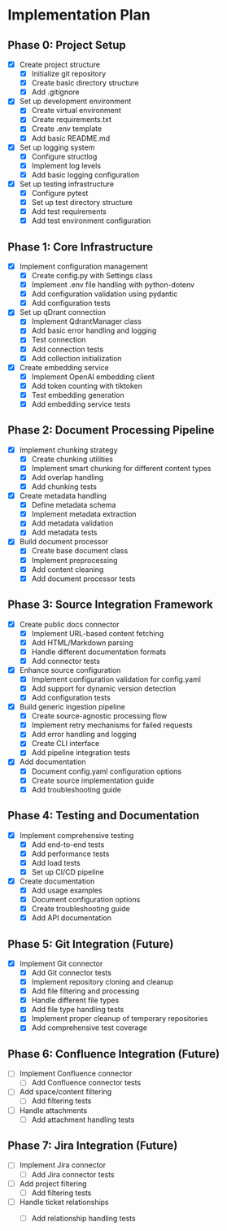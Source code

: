 # Implementation Plan

## Phase 0: Project Setup

- [x] Create project structure
  - [x] Initialize git repository
  - [x] Create basic directory structure
  - [x] Add .gitignore
- [x] Set up development environment
  - [x] Create virtual environment
  - [x] Create requirements.txt
  - [x] Create .env template
  - [x] Add basic README.md
- [x] Set up logging system
  - [x] Configure structlog
  - [x] Implement log levels
  - [x] Add basic logging configuration
- [x] Set up testing infrastructure
  - [x] Configure pytest
  - [x] Set up test directory structure
  - [x] Add test requirements
  - [x] Add test environment configuration

## Phase 1: Core Infrastructure

- [x] Implement configuration management
  - [x] Create config.py with Settings class
  - [x] Implement .env file handling with python-dotenv
  - [x] Add configuration validation using pydantic
  - [x] Add configuration tests
- [x] Set up qDrant connection
  - [x] Implement QdrantManager class
  - [x] Add basic error handling and logging
  - [x] Test connection
  - [x] Add connection tests
  - [x] Add collection initialization
- [x] Create embedding service
  - [x] Implement OpenAI embedding client
  - [x] Add token counting with tiktoken
  - [x] Test embedding generation
  - [x] Add embedding service tests

## Phase 2: Document Processing Pipeline

- [x] Implement chunking strategy
  - [x] Create chunking utilities
  - [x] Implement smart chunking for different content types
  - [x] Add overlap handling
  - [x] Add chunking tests
- [x] Create metadata handling
  - [x] Define metadata schema
  - [x] Implement metadata extraction
  - [x] Add metadata validation
  - [x] Add metadata tests
- [x] Build document processor
  - [x] Create base document class
  - [x] Implement preprocessing
  - [x] Add content cleaning
  - [x] Add document processor tests

## Phase 3: Source Integration Framework

- [x] Create public docs connector
  - [x] Implement URL-based content fetching
  - [x] Add HTML/Markdown parsing
  - [x] Handle different documentation formats
  - [x] Add connector tests
- [x] Enhance source configuration
  - [x] Implement configuration validation for config.yaml
  - [x] Add support for dynamic version detection
  - [x] Add configuration tests
- [x] Build generic ingestion pipeline
  - [x] Create source-agnostic processing flow
  - [x] Implement retry mechanisms for failed requests
  - [x] Add error handling and logging
  - [x] Create CLI interface
  - [x] Add pipeline integration tests
- [x] Add documentation
  - [x] Document config.yaml configuration options
  - [x] Create source implementation guide
  - [x] Add troubleshooting guide

## Phase 4: Testing and Documentation

- [x] Implement comprehensive testing
  - [x] Add end-to-end tests
  - [x] Add performance tests
  - [x] Add load tests
  - [x] Set up CI/CD pipeline
- [x] Create documentation
  - [x] Add usage examples
  - [x] Document configuration options
  - [x] Create troubleshooting guide
  - [x] Add API documentation

## Phase 5: Git Integration (Future)

- [x] Implement Git connector
  - [x] Add Git connector tests
  - [x] Implement repository cloning and cleanup
  - [x] Add file filtering and processing
  - [x] Handle different file types
  - [x] Add file type handling tests
  - [x] Implement proper cleanup of temporary repositories
  - [x] Add comprehensive test coverage

## Phase 6: Confluence Integration (Future)

- [ ] Implement Confluence connector
  - [ ] Add Confluence connector tests
- [ ] Add space/content filtering
  - [ ] Add filtering tests
- [ ] Handle attachments
  - [ ] Add attachment handling tests

## Phase 7: Jira Integration (Future)

- [ ] Implement Jira connector
  - [ ] Add Jira connector tests
- [ ] Add project filtering
  - [ ] Add filtering tests
- [ ] Handle ticket relationships
  - [ ] Add relationship handling tests
  